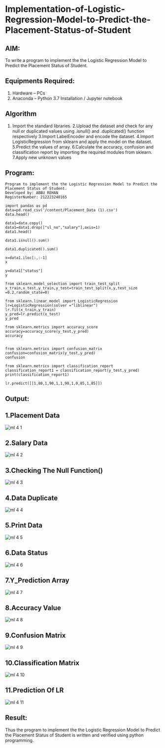 # Implementation-of-Logistic-Regression-Model-to-Predict-the-Placement-Status-of-Student

## AIM:
To write a program to implement the the Logistic Regression Model to Predict the Placement Status of Student.

## Equipments Required:
1. Hardware – PCs
2. Anaconda – Python 3.7 Installation / Jupyter notebook

## Algorithm
1. Import the standard libraries.
2.Upload the dataset and check for any null or duplicated values using .isnull() and .duplicated() function respectively
3.Import LabelEncoder and encode the dataset.
4.Import LogisticRegression from sklearn and apply the model on the dataset.
5.Predict the values of array.
6.Calculate the accuracy, confusion and classification report by importing the required modules from sklearn.
7.Apply new unknown values

## Program:
```
Program to implement the the Logistic Regression Model to Predict the Placement Status of Student.
Developed by: ABBU REHAN
RegisterNumber: 212223240165 
```
```
import pandas as pd
data=pd.read_csv('/content/Placement_Data (1).csv')
data.head()

data1=data.copy()
data1=data1.drop(["sl_no","salary"],axis=1)
data1.head()

data1.isnull().sum()

data1.duplicated().sum()

x=data1.iloc[:,:-1]
x

y=data1["status"]
y

from sklearn.model_selection import train_test_split
x_train,x_test,y_train,y_test=train_test_split(x,y,test_size =0.2,random_state=0)

from sklearn.linear_model import LogisticRegression
lr=LogisticRegression(solver ="liblinear")
lr.fit(x_train,y_train)
y_pred=lr.predict(x_test)
y_pred

from sklearn.metrics import accuracy_score
accuracy=accuracy_score(y_test,y_pred)
accuracy


from sklearn.metrics import confusion_matrix
confusion=confusion_matrix(y_test,y_pred)
confusion

from sklearn.metrics import classification_report
classification_report1 = classification_report(y_test,y_pred)
print(classification_report1)

lr.predict([[1,80,1,90,1,1,90,1,0,85,1,85]])
```
## Output:
## 1.Placement Data
![ml 4 1](https://github.com/Abburehan/Implementation-of-Logistic-Regression-Model-to-Predict-the-Placement-Status-of-Student/assets/138849336/bbb19c3b-2617-4ec6-9803-8ae675dd8e88)
## 2.Salary Data
![ml 4 2](https://github.com/Abburehan/Implementation-of-Logistic-Regression-Model-to-Predict-the-Placement-Status-of-Student/assets/138849336/38852795-f83a-405e-bb7b-7942c05fe3c4)
## 3.Checking The Null Function()
![ml 4 3](https://github.com/Abburehan/Implementation-of-Logistic-Regression-Model-to-Predict-the-Placement-Status-of-Student/assets/138849336/7a4cc98d-0c65-4372-b35f-b45d9fe20e6e)
## 4.Data Duplicate
![ml 4 4](https://github.com/Abburehan/Implementation-of-Logistic-Regression-Model-to-Predict-the-Placement-Status-of-Student/assets/138849336/3fb25f78-cd3c-49fc-b604-8b86350367c3)
## 5.Print Data
![ml 4 5](https://github.com/Abburehan/Implementation-of-Logistic-Regression-Model-to-Predict-the-Placement-Status-of-Student/assets/138849336/0b6eb93f-ac20-4486-b0d0-475b9a05c94a)
## 6.Data Status
![ml 4 6](https://github.com/Abburehan/Implementation-of-Logistic-Regression-Model-to-Predict-the-Placement-Status-of-Student/assets/138849336/3ebd0d14-fe2e-4b72-bede-f78a629008fb)
## 7.Y_Prediction Array
![ml 4 7](https://github.com/Abburehan/Implementation-of-Logistic-Regression-Model-to-Predict-the-Placement-Status-of-Student/assets/138849336/a50add46-0fcd-47b8-a45c-2c75ccb269c4)
## 8.Accuracy Value
![ml 4 8](https://github.com/Abburehan/Implementation-of-Logistic-Regression-Model-to-Predict-the-Placement-Status-of-Student/assets/138849336/f5f26e56-156c-48c1-adeb-d02049916153)
## 9.Confusion Matrix
![ml 4 9](https://github.com/Abburehan/Implementation-of-Logistic-Regression-Model-to-Predict-the-Placement-Status-of-Student/assets/138849336/13839b02-f326-44b1-8fe4-e9cfd5b2dc2c)
## 10.Classification Matrix
![ml 4 10](https://github.com/Abburehan/Implementation-of-Logistic-Regression-Model-to-Predict-the-Placement-Status-of-Student/assets/138849336/744e89d1-0578-4eb0-a4e6-04c162cf6f41)
## 11.Prediction Of LR
![ml 4 11](https://github.com/Abburehan/Implementation-of-Logistic-Regression-Model-to-Predict-the-Placement-Status-of-Student/assets/138849336/65e34513-61fd-4c46-a841-c7fa2b95fcfc)
## Result:
Thus the program to implement the the Logistic Regression Model to Predict the Placement Status of Student is written and verified using python programming.

